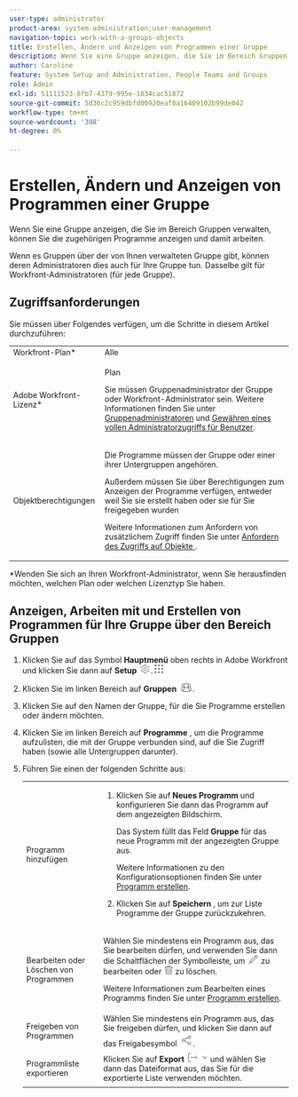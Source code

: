 ```yaml
---
user-type: administrator
product-area: system-administration;user-management
navigation-topic: work-with-a-groups-objects
title: Erstellen, Ändern und Anzeigen von Programmen einer Gruppe
description: Wenn Sie eine Gruppe anzeigen, die Sie im Bereich Gruppen verwalten, können Sie die zugehörigen Programme anzeigen und damit arbeiten.
author: Caroline
feature: System Setup and Administration, People Teams and Groups
role: Admin
exl-id: 51111523-8fb7-4379-995e-1834cac51872
source-git-commit: 5d36c2c959dbfd00920eaf0a16409102b99de042
workflow-type: tm+mt
source-wordcount: '398'
ht-degree: 0%

---
```


# Erstellen, Ändern und Anzeigen von Programmen einer Gruppe

Wenn Sie eine Gruppe anzeigen, die Sie im Bereich Gruppen verwalten, können Sie die zugehörigen Programme anzeigen und damit arbeiten.

Wenn es Gruppen über der von Ihnen verwalteten Gruppe gibt, können deren Administratoren dies auch für Ihre Gruppe tun. Dasselbe gilt für Workfront-Administratoren (für jede Gruppe).

## Zugriffsanforderungen

Sie müssen über Folgendes verfügen, um die Schritte in diesem Artikel durchzuführen:

<table style="table-layout:auto"> 
 <col> 
 <col> 
 <tbody> 
  <tr> 
   <td>Workfront-Plan*</td> 
   <td>Alle</td> 
  </tr> 
  <tr> 
   <td>Adobe Workfront-Lizenz*</td> 
   <td> <p>Plan </p> <p>Sie müssen Gruppenadministrator der Gruppe oder Workfront-Administrator sein. Weitere Informationen finden Sie unter <a href="../../../administration-and-setup/manage-groups/group-roles/group-administrators.md" class="MCXref xref">Gruppenadministratoren</a> und <a href="../../../administration-and-setup/add-users/configure-and-grant-access/grant-a-user-full-administrative-access.md" class="MCXref xref">Gewähren eines vollen Administratorzugriffs für Benutzer</a>.</p> </td> 
  </tr> 
  <tr> 
   <td role="rowheader">Objektberechtigungen</td> 
   <td> <p>Die Programme müssen der Gruppe oder einer ihrer Untergruppen angehören.</p> <p>Außerdem müssen Sie über Berechtigungen zum Anzeigen der Programme verfügen, entweder weil Sie sie erstellt haben oder sie für Sie freigegeben wurden</p> <p>Weitere Informationen zum Anfordern von zusätzlichem Zugriff finden Sie unter <a href="../../../workfront-basics/grant-and-request-access-to-objects/request-access.md" class="MCXref xref">Anfordern des Zugriffs auf Objekte </a>.</p> </td> 
  </tr> 
 </tbody> 
</table>

&#42;Wenden Sie sich an Ihren Workfront-Administrator, wenn Sie herausfinden möchten, welchen Plan oder welchen Lizenztyp Sie haben.

## Anzeigen, Arbeiten mit und Erstellen von Programmen für Ihre Gruppe über den Bereich Gruppen

1. Klicken Sie auf das Symbol **Hauptmenü** oben rechts in Adobe Workfront und klicken Sie dann auf **Setup** ![](assets/gear-icon-settings.png).![](assets/main-menu-icon.png)

1. Klicken Sie im linken Bereich auf **Gruppen** ![](assets/groups-icon.png).

1. Klicken Sie auf den Namen der Gruppe, für die Sie Programme erstellen oder ändern möchten.
1. Klicken Sie im linken Bereich auf **Programme** , um die Programme aufzulisten, die mit der Gruppe verbunden sind, auf die Sie Zugriff haben (sowie alle Untergruppen darunter).
1. Führen Sie einen der folgenden Schritte aus:

   <table style="table-layout:auto"> 
    <col> 
    <col> 
    <tbody> 
     <tr> 
      <td role="rowheader">Programm hinzufügen</td> 
      <td> 
       <ol> 
        <li value="1"> <p>Klicken Sie auf <strong>Neues Programm</strong> und konfigurieren Sie dann das Programm auf dem angezeigten Bildschirm. </p> <p>Das System füllt das Feld <strong>Gruppe</strong> für das neue Programm mit der angezeigten Gruppe aus.</p> <p>Weitere Informationen zu den Konfigurationsoptionen finden Sie unter <a href="../../../manage-work/portfolios/create-and-manage-programs/create-program.md" class="MCXref xref">Programm erstellen</a>.</p> </li> 
        <li value="2"> <p>Klicken Sie auf <strong>Speichern</strong> , um zur Liste Programme der Gruppe zurückzukehren.</p> </li> 
       </ol> </td> 
     </tr> 
     <tr> 
      <td role="rowheader"> <p>Bearbeiten oder Löschen von Programmen</p> </td> 
      <td> <p>Wählen Sie mindestens ein Programm aus, das Sie bearbeiten dürfen, und verwenden Sie dann die Schaltflächen der Symbolleiste, um <img src="assets/edit-icon.png"> zu bearbeiten oder <img src="assets/delete.png"> zu löschen.</p> <p>Weitere Informationen zum Bearbeiten eines Programms finden Sie unter <a href="../../../manage-work/portfolios/create-and-manage-programs/create-program.md" class="MCXref xref">Programm erstellen</a>.</p> </td> 
     </tr> 
     <tr> 
      <td role="rowheader">Freigeben von Programmen</td> 
      <td>Wählen Sie mindestens ein Programm aus, das Sie freigeben dürfen, und klicken Sie dann auf das Freigabesymbol <img src="assets/share-icon.png">.</td> 
     </tr> 
     <tr> 
      <td role="rowheader"> <p>Programmliste exportieren</p> </td> 
      <td>Klicken Sie auf <strong>Export</strong> <img src="assets/export.png"> und wählen Sie dann das Dateiformat aus, das Sie für die exportierte Liste verwenden möchten.</td> 
     </tr> 
    </tbody> 
   </table>
